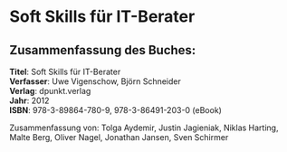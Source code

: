 # Soft Skills für IT-Berater

## Zusammenfassung des Buches:

**Titel**: Soft Skills für IT-Berater  
**Verfasser**: Uwe Vigenschow, Björn Schneider  
**Verlag**:  dpunkt.verlag  
**Jahr**:  2012  
**ISBN**: 978-3-89864-780-9, 978-3-86491-203-0 \(eBook\)

Zusammenfassung von: Tolga Aydemir, Justin Jagieniak, Niklas Harting, Malte Berg, Oliver Nagel, Jonathan Jansen, Sven Schirmer

